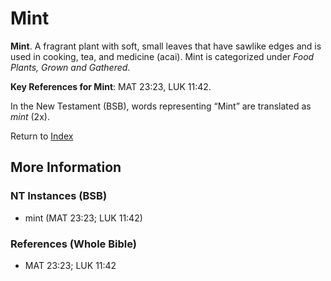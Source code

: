 # Mint
**Mint**. 
A fragrant plant with soft, small leaves that have sawlike edges and is used in cooking, tea, and medicine (acai). 
Mint is categorized under _Food Plants, Grown and Gathered_. 


**Key References for Mint**: 
MAT 23:23, LUK 11:42. 




In the New Testament (BSB), words representing “Mint” are translated as 
*mint* (2x). 


Return to [Index](00-Index.md)

## More Information

### NT Instances (BSB)

* mint (MAT 23:23; LUK 11:42)



### References (Whole Bible)

* MAT 23:23; LUK 11:42



